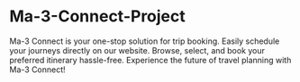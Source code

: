 # Ma-3-Connect-Project
Ma-3 Connect is your one-stop solution for trip booking. Easily schedule your journeys directly on our website. Browse, select, and book your preferred itinerary hassle-free. Experience the future of travel planning with Ma-3 Connect!
